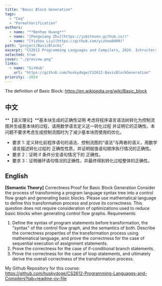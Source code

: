 ```yaml
---
title: "Basic Block Generation"
tags:
  - "Coq"
  - "FormalVerification"
authors:
  - name: "**Benhao Huang**"
  - name: "[Pengxiang Zhu](https://jubsteven.github.io/)"
  - name: "[Yizhou Liu](https://github.com/yizhou0409)"
path: "project/BasicBlocks"
excerpt: "CS2612 Programming Languages and Compilers, 2024. Intructor: [Prof. Qinxiang Cao](https://jhc.sjtu.edu.cn/people/members/faculty/qinxiang-cao.html)"
selected: true
cover: "./preview.png"
links:
  - name: "GitHub"
    url: "https://github.com/huskydoge/CS2612-BasicBlockGeneration"
priority: -2024
---
```


The definition of Basic Block: https://en.wikipedia.org/wiki/Basic_block

## 中文
**【语义理论】**基本块生成的正确性证明
考虑将程序语言语法树转化为控制流图并生成基本块的过程，请用数学语言定义这一转化过程
并证明它的正确性。本问题不要求考虑生成控制流图时为了减少基本块而使用的优化。
- 要求 1: 定义转化前程序语句的语法、控制流图的“语法”与两者的语义，用数学语言描述转化过程的
正确性性质，并证明赋值语句顺序执行情况的正确性。
- 要求 2：证明 if 条件分支语句情况下的
正确性。
- 要求 3：证明循环语句情况的正确性，并最终得到转化过程整体的正确性。

## English

**[Semantic Theory]** Correctness Proof for Basic Block Generation
Consider the process of transforming a program language syntax tree into a control flow graph and generating basic blocks. Please use mathematical language to define this transformation process and prove its correctness. This question does not require consideration of optimizations used to reduce basic blocks when generating control flow graphs.
Requirements:

1. Define the syntax of program statements before transformation, the "syntax" of the control flow graph, and the semantics of both. Describe the correctness properties of the transformation process using mathematical language, and prove the correctness for the case of sequential execution of assignment statements.
2. Prove the correctness for the case of if-conditional branch statements.
3. Prove the correctness for the case of loop statements, and ultimately derive the overall correctness of the transformation process.



My Github Repository for this course: https://github.com/huskydoge/CS2612-Programming-Languages-and-Compilers?tab=readme-ov-file